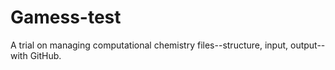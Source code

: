 # Gamess-test
A trial on managing computational chemistry files--structure, input, output--with GitHub.
